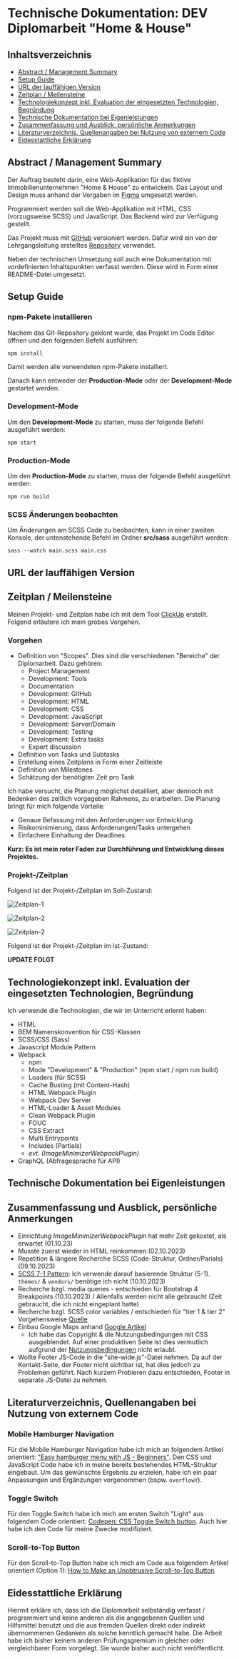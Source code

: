 # Technische Dokumentation: DEV Diplomarbeit "Home & House"

## Inhaltsverzeichnis

- [Abstract / Management Summary](#abstract--management-summary)
- [Setup Guide](#setup-guide)
- [URL der lauffähigen Version](#url-der-lauffähigen-version)
- [Zeitplan / Meilensteine](#zeitplan--meilensteine)
- [Technologiekonzept inkl. Evaluation der eingesetzten Technologien, Begründung](#technologiekonzept-inkl-evaluation-der-eingesetzten-technologien-begründung)
- [Technische Dokumentation bei Eigenleistungen](#technische-dokumentation-bei-eigenleistungen)
- [Zusammenfassung und Ausblick, persönliche Anmerkungen](#zusammenfassung-und-ausblick-persönliche-anmerkungen)
- [Literaturverzeichnis, Quellenangaben bei Nutzung von externem Code](#literaturverzeichnis-quellenangaben-bei-nutzung-von-externem-code)
- [Eidesstattliche Erklärung ](#eidesstattliche-erklärung)

## Abstract / Management Summary

Der Auftrag besteht darin, eine Web-Applikation für das fiktive Immobilienunternehmen "Home & House" zu entwickeln. Das Layout und Design muss anhand der Vorgaben im [Figma](https://bit.ly/3trxvOW) umgesetzt werden.

Programmiert werden soll die Web-Applikation mit HTML, CSS (vorzugsweise SCSS) und JavaScript. Das Backend wird zur Verfügung gestellt.

Das Projekt muss mit [GitHub](https://github.com/) versioniert werden. Dafür wird ein von der Lehrgangsleitung erstelltes [Repository](https://github.com/WebProfessionals/dev23_lea) verwendet.

Neben der technischen Umsetzung soll auch eine Dokumentation mit vordefinierten Inhaltspunkten verfasst werden. Diese wird in Form einer README-Datei umgesetzt.

## Setup Guide

### npm-Pakete installieren

Nachem das Git-Repository geklont wurde, das Projekt im Code Editor öffnen und den folgenden Befehl ausführen:

```
npm install
```

Damit werden alle verwendeten npm-Pakete installiert.

Danach kann entweder der **Production-Mode** oder der **Development-Mode** gestartet werden.

### Development-Mode

Um den **Development-Mode** zu starten, muss der folgende Befehl ausgeführt werden:

```
npm start
```

### Production-Mode

Um den **Production-Mode** zu starten, muss der folgende Befehl ausgeführt werden:

```
npm run build
```

### SCSS Änderungen beobachten

Um Änderungen am SCSS Code zu beobachten, kann in einer zweiten Konsole, der untenstehende Befehl im Ordner **src/sass** ausgeführt werden:

```
sass --watch main.scss main.css
```

## URL der lauffähigen Version

## Zeitplan / Meilensteine

Meinen Projekt- und Zeitplan habe ich mit dem Tool [ClickUp](https://clickup.com/) erstellt. Folgend erläutere ich mein grobes Vorgehen.

### Vorgehen

- Definition von "Scopes". Dies sind die verschiedenen "Bereiche" der Diplomarbeit. Dazu gehören:
  - Project Management
  - Development: Tools
  - Documentation
  - Development: GitHub
  - Development: HTML
  - Development: CSS
  - Development: JavaScript
  - Development: Server/Domain
  - Development: Testing
  - Development: Extra tasks
  - Expert discussion
- Definition von Tasks und Subtasks
- Erstellung eines Zeitplans in Form einer Zeitleiste
- Definition von Milestones
- Schätzung der benötigten Zeit pro Task

Ich habe versucht, die Planung möglichst detailliert, aber dennoch mit Bedenken des zeitlich vorgegeben Rahmens, zu erarbeiten. Die Planung bringt für mich folgende Vorteile:

- Genaue Befassung mit den Anforderungen vor Entwicklung
- Risikominimierung, dass Anforderungen/Tasks untergehen
- Einfachere Einhaltung der Deadlines

**Kurz: Es ist mein roter Faden zur Durchführung und Entwicklung dieses Projektes.**

### Projekt-/Zeitplan

Folgend ist der Projekt-/Zeitplan im Soll-Zustand:

![Zeitplan-1](src/assets/images//documentation/timetable-1.png)

![Zeitplan-2](src/assets/images//documentation/timetable-2.png)

![Zeitplan-2](src/assets/images//documentation/timetable-3.png)

Folgend ist der Projekt-/Zeitplan im Ist-Zustand:

**UPDATE FOLGT**

## Technologiekonzept inkl. Evaluation der eingesetzten Technologien, Begründung

Ich verwende die Technologien, die wir im Unterricht erlernt haben:

- HTML
- BEM Namenskonvention für CSS-Klassen
- SCSS/CSS (Sass)
- Javascript Module Pattern
- Webpack
  - npm
  - Mode "Development" & "Production" (npm start / npm run build)
  - Loaders (für SCSS)
  - Cache Busting (mit Content-Hash)
  - HTML Webpack Plugin
  - Webpack Dev Server
  - HTML-Loader & Asset Modules
  - Clean Webpack Plugin
  - FOUC
  - CSS Extract
  - Multi Entrypoints
  - Includes (Partials)
  - _evt. (ImageMinimizerWebpackPlugin)_
- GraphQL (Abfragesprache für API)

## Technische Dokumentation bei Eigenleistungen

## Zusammenfassung und Ausblick, persönliche Anmerkungen

- Einrichtung _ImageMinimizerWebpackPlugin_ hat mehr Zeit gekostet, als erwartet (01.10.23)
- Musste zuerst wieder in HTML reinkommen (02.10.2023)
- Repetition & längere Recherche SCSS (Code-Struktur, Ordner/Parials) (09.10.2023)
- [SCSS 7-1 Pattern](https://sass-guidelin.es/#the-7-1-pattern): Ich verwende darauf basierende Struktur (5-1). `themes/` & `vendors/` benötige ich nicht (10.10.2023)
- Recherche bzgl. media queries - entschieden für Bootstrap 4 Breakpoints (10.10.2023) / Allenfalls werden nicht alle gebraucht (Zeit gebraucht, die ich nicht eingeplant hatte)
- Recherche bzgl. SCSS color variables / entschieden für "tier 1 & tier 2" Vorgehensweise [Quelle](https://markus.oberlehner.net/blog/two-tier-sass-variables-and-css-custom-properties/)
- Einbau Google Maps anhand [Google Artikel](https://developers.google.com/maps/documentation/javascript/adding-a-google-map?hl=de#javascript)
  - Ich habe das Copyright & die Nutzungsbedingungen mit CSS ausgeblendet. Auf einer produktiven Seite ist dies vermutlich aufgrund der [Nutzungsbedingungen](https://cloud.google.com/maps-platform/terms/) nicht erlaubt.
- Wollte Footer JS-Code in die "site-wide.js"-Datei nehmen. Da auf der Kontakt-Seite, der Footer nicht sichtbar ist, hat dies jedoch zu Problemen geführt. Nach kurzem Probieren dazu entschieden, Footer in separate JS-Datei zu nehmen.

## Literaturverzeichnis, Quellenangaben bei Nutzung von externem Code

### Mobile Hamburger Navigation

Für die Mobile Hamburger Navigation habe ich mich an folgendem Artikel orientiert: ["Easy hamburger menu with JS - Beginners"](https://dev.to/ljcdev/easy-hamburger-menu-with-js-2do0). Den CSS und JavaScript Code habe ich in meine bereits bestehendes HTML-Struktur eingebaut. Um das gewünschte Ergebnis zu erzielen, habe ich ein paar Anpassungen und Ergänzungen vorgenommen (bspw. `overflowY`).

### Toggle Switch

Für den Toggle Switch habe ich mich am ersten Switch "Light" aus folgendem Code orientiert: [Codepen: CSS Toggle Switch button](https://codepen.io/alvarotrigo/pen/RwjEZeJ). Auch hier habe ich den Code für meine Zwecke modifiziert.

### Scroll-to-Top Button

Für den Scroll-to-Top Button habe ich mich am Code aus folgendem Artikel orientiert (Option 1): [How to Make an Unobtrusive Scroll-to-Top Button](https://css-tricks.com/how-to-make-an-unobtrusive-scroll-to-top-button/)

## Eidesstattliche Erklärung

Hiermit erkläre ich, dass ich die Diplomarbeit selbständig verfasst / programmiert und keine anderen als die angegebenen Quellen und Hilfsmittel benutzt und die aus fremden Quellen direkt oder indirekt übernommenen Gedanken als solche kenntlich gemacht habe. Die Arbeit habe ich bisher keinem anderen Prüfungsgremium in gleicher oder vergleichbarer Form vorgelegt. Sie wurde bisher auch nicht veröffentlicht.
